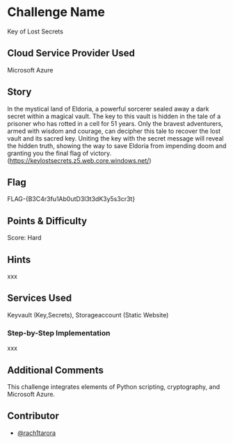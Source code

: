 # Challenge Name
Key of Lost Secrets

## Cloud Service Provider Used
Microsoft Azure

## Story
In the mystical land of Eldoria, a powerful sorcerer sealed away a dark secret within a magical vault. The key to this vault is hidden in the tale of a prisoner who has rotted in a cell for 51 years. Only the bravest adventurers, armed with wisdom and courage, can decipher this tale to recover the lost vault and its sacred key. Uniting the key with the secret message will reveal the hidden truth, showing the way to save Eldoria from impending doom and granting you the final flag of victory.
(https://keylostsecrets.z5.web.core.windows.net/)

## Flag
FLAG-{B3C4r3fu1Ab0utD3l3t3dK3y5s3cr3t}

## Points & Difficulty
Score: Hard

## Hints
xxx

## Services Used
Keyvault (Key,Secrets), Storageaccount (Static Website)



### Step-by-Step Implementation
xxx


## Additional Comments
This challenge integrates elements of Python scripting, cryptography, and Microsoft Azure.

## Contributor
- [@rach1tarora](https://twitter.com/rach1tarora)
